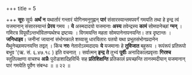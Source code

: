 +++
title = 5

+++
**सूरः** सूर्यः **अर्थं** **न** यथार्तारं गन्तारं योगिनमनुगृह्णन् **पारं** संसारस्यान्तमपवर्गं गमयति तथा हे इन्द्र त्वं यजमानान् संसारस्यान्तं **प्रेरय** गमय । **ये** अस्मदादयो यजमानाः **अस्य** तवेन्द्रस्य **कामं** सोमपानेच्छां **ग्मन्** । गमिरत्र विपूर्वोऽन्तर्भावितण्यर्थश्च द्रष्टव्यः । विगमयन्ति महता सोमपानेनापनयन्ति। तत्र दृष्टान्तः । **जनिधाइव**। जनीनां जायानां संभोगकाले शय्यासु धारयितारः पतयो यथा प्रभूतसंभोगप्रदानेन मैथुनेच्छामपनयन्ति तद्वत् । किंच **नरः** नेतारोऽस्मदादयः **ये** यजमानाः हे **तुविजात** बहुरूप । रूपंरूपं प्रतिरूपो बभूव '(ऋ. सं. ६.४७.१८ ) इति वचनात् । सर्वात्मन् **इन्द्र** **ते** तुभ्यं **पूर्वीः** अनादिकालप्रवृत्ताः **गिरश्च** स्तुतिलक्षणा वाचश्च **अन्नैः** पुरोडाशादिहविर्भिः सह **प्रतिशिक्षन्ति** प्रतिकालं प्रयच्छन्ति तानस्मदीयान् यजमानान् पारं गमयेति पूर्वेण संबन्धः ॥ ॥ २२ ॥